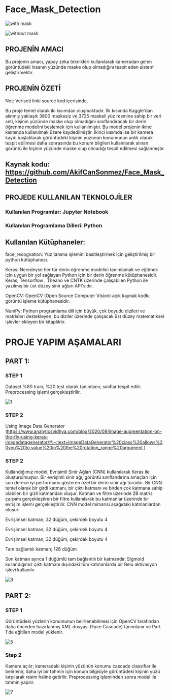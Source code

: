 # Face_Mask_Detection
![with mask](https://user-images.githubusercontent.com/78687240/158613032-159b26f5-ec42-4b98-a5bd-968fbbea547b.png)

![without mask](https://user-images.githubusercontent.com/78687240/158613053-9b999210-d7bf-4a10-9c52-cada4de99b48.png)

## PROJENİN AMACI

Bu projenin amacı, yapay zeka teknikleri kullanılarak kameradan gelen görüntüdeki insanın yüzünde maske olup olmadığını tespit eden sistemi geliştirmektir.

## PROJENİN ÖZETİ
Not: Veriseti linki source kod içerisinde.

Bu proje temel olarak iki kısımdan oluşmaktadır. İlk kısımda Kaggle'dan alınmış yaklaşık 3800 maskesiz ve 3725 maskeli yüz resmine sahip bir veri seti, kişinin yüzünde maske olup olmadığını sınıflandıracak bir derin öğrenme modelini beslemek için kullanılmıştır. Bu model projenin ikinci kısmında kullanılmak üzere kaydedilmiştir. İkinci kısımda ise bir kamera kaydı başlatılarak görüntüdeki kişinin yüzünün konumunun anlık olarak tespit edilmesi daha sonrasında bu konum bilgileri kullanılarak alınan görüntü ile kişinin yüzünde maske olup olmadığı tespit edilmesi sağlanmıştır.

## Kaynak kodu: https://github.com/AkifCanSonmez/Face_Mask_Detection

## PROJEDE KULLANILAN TEKNOLOJİLER

### Kullanılan Programlar: Jupyter Notebook

### Kullanılan Programlama Dilleri: Python

## Kullanılan Kütüphaneler:

face_recognation: Yüz tanıma işlemini basitleştirmek için geliştirilmiş bir python kütüphanesi.

Keras: Neredeyse her tür derin öğrenme modelini tanımlamak ve eğitmek için uygun bir yol sağlayan Python için bir derin öğrenme kütüphanesidir. Keras, Tensorflow , Theano ve CNTK üzerinde çalışabilen Python ile yazılmış bir üst düzey sinir ağları API'sıdır.

OpenCV: OpenCV (Open Source Computer Vision) açık kaynak kodlu görüntü işleme kütüphanesidir.

NumPy: Python programlama dili için büyük, çok boyutlu dizileri ve matrisleri destekleyen, bu diziler üzerinde çalışacak üst düzey matematiksel işlevler ekleyen bir kitaplıktır.


# PROJE YAPIM AŞAMALARI

## PART 1: 

### STEP 1 
Dataset %80 train, %20 test olarak tanımlanır, sınıflar tespit edilir. Preprocessing işlemi gerçekleştirilir.

![1](https://user-images.githubusercontent.com/78687240/158424292-2d1d6d98-e19f-41f9-aab1-cc5da59bac92.png)

### STEP 2
Using Image Data Generator (https://www.analyticsvidhya.com/blog/2020/08/image-augmentation-on-the-fly-using-keras-imagedatagenerator/#:~:text=ImageDataGenerator%20class%20allows%20you%20to,value%20in%20the%20rotation_range%20argument.)

### STEP 2 
Kullandığımız model, Evrişimli Sinir Ağları (CNN) kullanılarak Keras ile oluşturulmuştur. Bir evrişimli sinir ağı, görüntü sınıflandırma amaçları için son derece iyi performans gösteren özel bir derin sinir ağı türüdür. Bir CNN temel olarak bir girdi katmanı, bir çıktı katmanı ve birden çok katmana sahip olabilen bir gizli katmandan oluşur. Katman ve filtre üzerinde 2B matris çarpımı gerçekleştiren bir filtre kullanılarak bu katmanlar üzerinde bir evrişim işlemi gerçekleştirilir. CNN model mimarisi aşağıdaki katmanlardan oluşur:

Evrişimsel katman; 32 düğüm, çekirdek boyutu 4

Evrişimsel katman; 32 düğüm, çekirdek boyutu 4

Evrişimsel katman; 32 düğüm, çekirdek boyutu 4

Tam bağlantılı katman; 128 düğüm

Son katman ayrıca 1 düğümlü tam bağlantılı bir katmandır. Sigmoid kullandığımız çıktı katmanı dışındaki tüm katmanlarda bir Relu aktivasyon işlevi kullanılır.

![3](https://user-images.githubusercontent.com/78687240/158425193-24ee28b6-5f45-4f24-a229-bba52c3cdab6.png)

## PART 2:

### STEP 1
Görüntüdeki yüzlerin konumunun belirlenebilmesi için OpenCV tarafından daha önceden hazırlanmış XML dosyası (Face Cascade) tanımlanır ve Part 1'de eğitilen model yüklenir.  

![5](https://user-images.githubusercontent.com/78687240/158425550-3e7ceaaf-36d0-44cd-92f7-3edb03217cef.png)

### Step 2
Kamera açılır; kameradaki kişinin yüzünün konumu cascade classifier ile belirlenir, daha iyi bir tahmin için konum bilgisiyle görüntüdeki kişinin yüzü kırpılarak resim haline getirilir. Preprocessing işleminden sonra model ile tahmin yapılır.

![7](https://user-images.githubusercontent.com/78687240/158566726-509cb6a2-17eb-415a-975b-57d0eca8526f.png)
